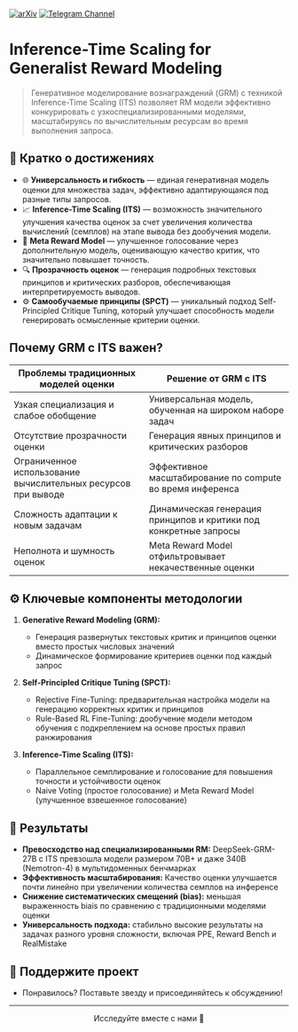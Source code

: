 [![arXiv](https://img.shields.io/badge/arXiv-2504.02495-b31b1b.svg)](https://arxiv.org/abs/2504.02495)
[![Telegram Channel](https://img.shields.io/badge/Telegram-TWRB-blue)](https://t.me/TheWeeklyBrief)

# Inference-Time Scaling for Generalist Reward Modeling

> Генеративное моделирование вознаграждений (GRM) с техникой Inference-Time Scaling (ITS) позволяет RM модели эффективно конкурировать с узкоспециализированными моделями, масштабируясь по вычислительным ресурсам во время выполнения запроса.

## 🚀 Кратко о достижениях

* 🌐 **Универсальность и гибкость** — единая генеративная модель оценки для множества задач, эффективно адаптирующаяся под разные типы запросов.
* 📈 **Inference-Time Scaling (ITS)** — возможность значительного улучшения качества оценок за счет увеличения количества вычислений (семплов) на этапе вывода без дообучения модели.
* 🎯 **Meta Reward Model** — улучшенное голосование через дополнительную модель, оценивающую качество критик, что значительно повышает точность.
* 🔍 **Прозрачность оценок** — генерация подробных текстовых принципов и критических разборов, обеспечивающая интерпретируемость выводов.
* ⚙️ **Самообучаемые принципы (SPCT)** — уникальный подход Self-Principled Critique Tuning, который улучшает способность модели генерировать осмысленные критерии оценки.

## Почему GRM с ITS важен?

| Проблемы традиционных моделей оценки                          | Решение от GRM с ITS                                              |
| ------------------------------------------------------------- | ----------------------------------------------------------------- |
| Узкая специализация и слабое обобщение                        | Универсальная модель, обученная на широком наборе задач           |
| Отсутствие прозрачности оценки                                | Генерация явных принципов и критических разборов                  |
| Ограниченное использование вычислительных ресурсов при выводе | Эффективное масштабирование по compute во время инференса         |
| Сложность адаптации к новым задачам                           | Динамическая генерация принципов и критики под конкретные запросы |
| Неполнота и шумность оценок                                   | Meta Reward Model отфильтровывает некачественные оценки           |

## ⚙️ Ключевые компоненты методологии

1. **Generative Reward Modeling (GRM):**

   * Генерация развернутых текстовых критик и принципов оценки вместо простых числовых значений
   * Динамическое формирование критериев оценки под каждый запрос

2. **Self-Principled Critique Tuning (SPCT):**

   * Rejective Fine-Tuning: предварительная настройка модели на генерацию корректных критик и принципов
   * Rule-Based RL Fine-Tuning: дообучение модели методом обучения с подкреплением на основе простых правил ранжирования

3. **Inference-Time Scaling (ITS):**

   * Параллельное семплирование и голосование для повышения точности и устойчивости оценок
   * Naive Voting (простое голосование) и Meta Reward Model (улучшенное взвешенное голосование)

## 🔬 Результаты

* **Превосходство над специализированными RM:** DeepSeek-GRM-27B с ITS превзошла модели размером 70B+ и даже 340B (Nemotron-4) в мультидоменных бенчмарках
* **Эффективность масштабирования:** Качество оценки улучшается почти линейно при увеличении количества семплов на инференсе
* **Снижение систематических смещений (bias):** меньшая выраженность biais по сравнению с традиционными моделями оценки
* **Универсальность подхода:** стабильно высокие результаты на задачах разного уровня сложности, включая PPE, Reward Bench и RealMistake

## 🌟 Поддержите проект

* Понравилось? Поставьте звезду и присоединяйтесь к обсуждению!

---

<p align="center">Исследуйте вместе с нами 🚀</p>
